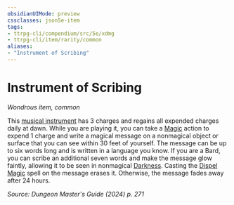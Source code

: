```yaml
---
obsidianUIMode: preview
cssclasses: json5e-item
tags:
- ttrpg-cli/compendium/src/5e/xdmg
- ttrpg-cli/item/rarity/common
aliases: 
- "Instrument of Scribing"
---
```

# Instrument of Scribing
*Wondrous item, common*  



This [musical instrument](/3-Mechanics/CLI/items/musical-instrument-xphb.md) has 3 charges and regains all expended charges daily at dawn. While you are playing it, you can take a [Magic](/3-Mechanics/CLI/actions.md#Magic) action to expend 1 charge and write a magical message on a nonmagical object or surface that you can see within 30 feet of yourself. The message can be up to six words long and is written in a language you know. If you are a Bard, you can scribe an additional seven words and make the message glow faintly, allowing it to be seen in nonmagical [Darkness](/3-Mechanics/CLI/variant-rules/darkness-xphb.md). Casting the [Dispel Magic](/3-Mechanics/CLI/spells/dispel-magic-xphb.md) spell on the message erases it. Otherwise, the message fades away after 24 hours.

*Source: Dungeon Master's Guide (2024) p. 271*